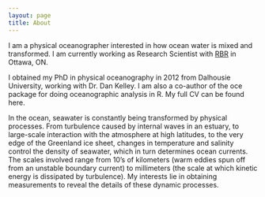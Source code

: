 ```yaml
---
layout: page
title: About
---
```


I am a physical oceanographer interested in how ocean water is mixed and transformed. I am currently working as Research Scientist with [RBR](www.rbr-global.com) in Ottawa, ON. 

I obtained my PhD in physical oceanography in 2012 from Dalhousie University, working with Dr. Dan Kelley. I am also a co-author of the oce package for doing oceanographic analysis in R. My full CV can be found here.

In the ocean, seawater is constantly being transformed by physical processes. From turbulence caused by internal waves in an estuary, to large-scale interaction with the atmosphere at high latitudes, to the very edge of the Greenland ice sheet, changes in temperature and salinity control the density of seawater, which in turn determines ocean currents. The scales involved range from 10’s of kilometers (warm eddies spun off from an unstable boundary current) to millimeters (the scale at which kinetic energy is dissipated by turbulence). My interests lie in obtaining measurements to reveal the details of these dynamic processes.
